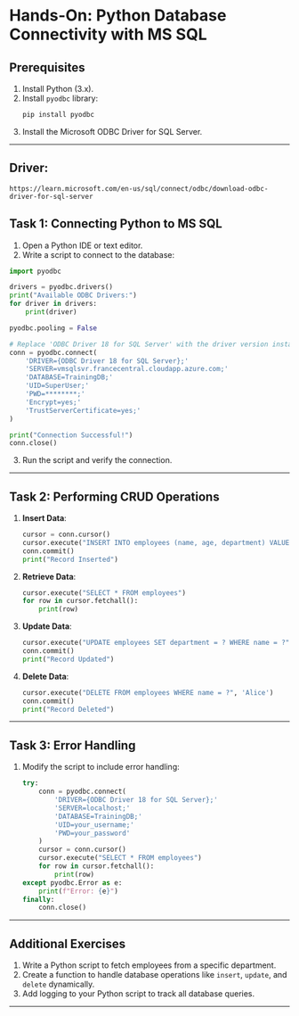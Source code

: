 # Hands-On: Python Database Connectivity with MS SQL

## Prerequisites
1. Install Python (3.x).
2. Install `pyodbc` library:
   ```bash
   pip install pyodbc
   ```
3. Install the Microsoft ODBC Driver for SQL Server.

---
## Driver:
```
https://learn.microsoft.com/en-us/sql/connect/odbc/download-odbc-driver-for-sql-server
```

## Task 1: Connecting Python to MS SQL
1. Open a Python IDE or text editor.
2. Write a script to connect to the database:
```python
import pyodbc

drivers = pyodbc.drivers()
print("Available ODBC Drivers:")
for driver in drivers:
    print(driver)

pyodbc.pooling = False

# Replace 'ODBC Driver 18 for SQL Server' with the driver version installed on your machine
conn = pyodbc.connect(
    'DRIVER={ODBC Driver 18 for SQL Server};'
    'SERVER=vmsqlsvr.francecentral.cloudapp.azure.com;'
    'DATABASE=TrainingDB;'
    'UID=SuperUser;'
    'PWD=********;'
    'Encrypt=yes;'
    'TrustServerCertificate=yes;'
)

print("Connection Successful!")
conn.close()
```

3. Run the script and verify the connection.

---

## Task 2: Performing CRUD Operations
1. **Insert Data**:
   ```python
   cursor = conn.cursor()
   cursor.execute("INSERT INTO employees (name, age, department) VALUES (?, ?, ?)", 'Alice', 28, 'HR')
   conn.commit()
   print("Record Inserted")
   ```
2. **Retrieve Data**:
   ```python
   cursor.execute("SELECT * FROM employees")
   for row in cursor.fetchall():
       print(row)
   ```
3. **Update Data**:
   ```python
   cursor.execute("UPDATE employees SET department = ? WHERE name = ?", 'Marketing', 'Alice')
   conn.commit()
   print("Record Updated")
   ```
4. **Delete Data**:
   ```python
   cursor.execute("DELETE FROM employees WHERE name = ?", 'Alice')
   conn.commit()
   print("Record Deleted")
   ```

---

## Task 3: Error Handling
1. Modify the script to include error handling:
   ```python
   try:
       conn = pyodbc.connect(
           'DRIVER={ODBC Driver 18 for SQL Server};'
           'SERVER=localhost;'
           'DATABASE=TrainingDB;'
           'UID=your_username;'
           'PWD=your_password'
       )
       cursor = conn.cursor()
       cursor.execute("SELECT * FROM employees")
       for row in cursor.fetchall():
           print(row)
   except pyodbc.Error as e:
       print(f"Error: {e}")
   finally:
       conn.close()
   ```

---

## Additional Exercises
1. Write a Python script to fetch employees from a specific department.
2. Create a function to handle database operations like `insert`, `update`, and `delete` dynamically.
3. Add logging to your Python script to track all database queries.


---

